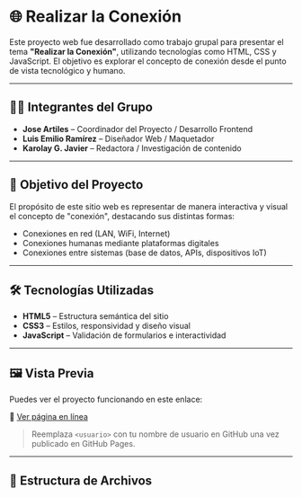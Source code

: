 # 🌐 Realizar la Conexión

Este proyecto web fue desarrollado como trabajo grupal para presentar el tema **"Realizar la Conexión"**, utilizando tecnologías como HTML, CSS y JavaScript. El objetivo es explorar el concepto de conexión desde el punto de vista tecnológico y humano.

---

## 👨‍💻 Integrantes del Grupo

- **Jose Artiles** – Coordinador del Proyecto / Desarrollo Frontend  
- **Luis Emilio Ramírez** – Diseñador Web / Maquetador  
- **Karolay G. Javier** – Redactora / Investigación de contenido  

---

## 🎯 Objetivo del Proyecto

El propósito de este sitio web es representar de manera interactiva y visual el concepto de "conexión", destacando sus distintas formas:

- Conexiones en red (LAN, WiFi, Internet)
- Conexiones humanas mediante plataformas digitales
- Conexiones entre sistemas (base de datos, APIs, dispositivos IoT)

---

## 🛠️ Tecnologías Utilizadas

- **HTML5** – Estructura semántica del sitio
- **CSS3** – Estilos, responsividad y diseño visual
- **JavaScript** – Validación de formularios e interactividad

---

## 🖼️ Vista Previa

Puedes ver el proyecto funcionando en este enlace:

🔗 [Ver página en línea](https://<usuario>.github.io/realizar-la-conexion)

> Reemplaza `<usuario>` con tu nombre de usuario en GitHub una vez publicado en GitHub Pages.

---

## 📁 Estructura de Archivos

